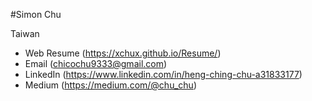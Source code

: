 #Simon Chu

Taiwan
* Web Resume (https://xchux.github.io/Resume/)
* Email (chicochu9333@gmail.com)
* LinkedIn (https://www.linkedin.com/in/heng-ching-chu-a31833177)
* Medium (https://medium.com/@chu_chu)